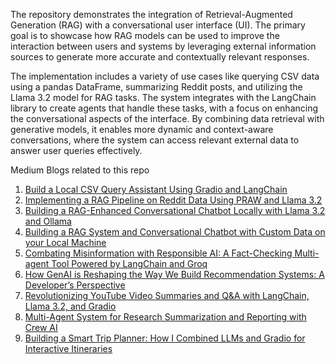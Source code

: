 The repository  demonstrates the integration of Retrieval-Augmented Generation (RAG) with a conversational user interface (UI). The primary goal is to showcase how RAG models can be used to improve the interaction between users and systems by leveraging external information sources to generate more accurate and contextually relevant responses.

The implementation includes a variety of use cases like querying CSV data using a pandas DataFrame, summarizing Reddit posts, and utilizing the Llama 3.2 model for RAG tasks. The system integrates with the LangChain library to create agents that handle these tasks, with a focus on enhancing the conversational aspects of the interface. By combining data retrieval with generative models, it enables more dynamic and context-aware conversations, where the system can access relevant external data to answer user queries effectively.


Medium Blogs related to this repo
1. [Build a Local CSV Query Assistant Using Gradio and LangChain](https://medium.com/towards-artificial-intelligence/build-a-local-csv-query-assistant-using-gradio-and-langchain-d2217056b878)
2. [Implementing a RAG Pipeline on Reddit Data Using PRAW and Llama 3.2](https://medium.com/@vikrambhat2/implementing-a-rag-pipeline-on-reddit-data-using-praw-and-llama-3-2-e1d24361f774)
3. [Building a RAG-Enhanced Conversational Chatbot Locally with Llama 3.2 and Ollama](https://medium.com/@vikrambhat2/building-a-conversational-chatbot-in-your-local-machine-with-llama-3-2-using-ollama-8a4703aca846)
4. [Building a RAG System and Conversational Chatbot with Custom Data on your Local Machine](https://medium.com/@vikrambhat2/building-a-rag-system-and-conversational-chatbot-with-custom-data-793e9617a865)
5. [Combating Misinformation with Responsible AI: A Fact-Checking Multi-agent Tool Powered by LangChain and Groq](https://medium.com/towards-artificial-intelligence/combating-misinformation-with-responsible-ai-a-fact-checking-multi-agent-tool-powered-by-langchain-cfc4d53edba2)
6. [How GenAI is Reshaping the Way We Build Recommendation Systems: A Developer’s Perspective](https://medium.com/towards-artificial-intelligence/how-genai-is-reshaping-the-way-we-build-recommendation-systems-a-developers-perspective-164173e6ee65)
7. [Revolutionizing YouTube Video Summaries and Q&A with LangChain, Llama 3.2, and Gradio](https://medium.com/ai-advances/building-an-enhanced-rag-system-to-summarize-and-converse-with-youtube-videos-e83a97e470ae)
8. [Multi-Agent System for Research Summarization and Reporting with Crew AI](https://medium.com/ai-advances/multi-agent-system-for-research-summarization-and-reporting-with-crew-ai-c5e41a712c25)
9. [Building a Smart Trip Planner: How I Combined LLMs and Gradio for Interactive Itineraries](https://medium.com/ai-advances/building-a-smart-trip-planner-how-i-combined-llms-and-gradio-for-interactive-itineraries-e4e80e4c74d9)
